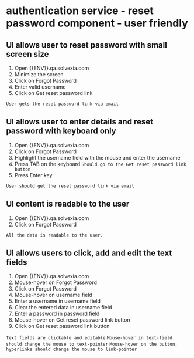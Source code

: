 # authentication service - reset password component - user friendly 

## UI allows user to reset password with small screen size

1. Open {{ENV}}.qa.solvexia.com
2. Minimize the screen
3. Click on Forgot Password
4. Enter valid username
5. Click on Get reset password link

`User gets the reset password link via email`

## UI allows user to enter details and reset password with keyboard only

1. Open {{ENV}}.qa.solvexia.com
2. Click on Forgot Password
3. Highlight the username field with the mouse and enter the username
4. Press TAB on the keyboard
   `Should go to the Get reset password link button`
5. Press Enter key

`User should get the reset password link via email`

## UI content is readable to the user

1. Open {{ENV}}.qa.solvexia.com
2. Click on Forgot Password

`All the data is readable to the user.`

## UI allows users to click, add and edit the text fields

1. Open {{ENV}}.qa.solvexia.com
2. Mouse-hover on Forgot Password
3. Click on Forgot Password
4. Mouse-hover on username field
5. Enter a username in username field
6. Clear the entered data in username field
7. Enter a password in password field
8. Mouse-hover on Get reset password link button
9. Click on Get reset password link button

`Text fields are clickable and editable`
`Mouse-hover in text-field should change the mouse to text-pointer`
`Mouse-hover on the button, hyperlinks should change the mouse to link-pointer`